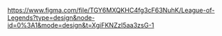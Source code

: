 https://www.figma.com/file/TGY6MXQKHC4fg3cF63NuhK/League-of-Legends?type=design&node-id=0%3A1&mode=design&t=XgiFKNZzI5aa3zsG-1
